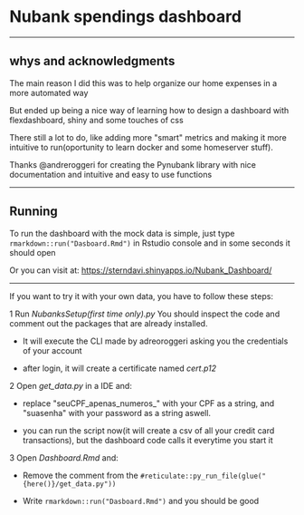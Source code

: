 # Nubank spendings dashboard
----------------------------------------------------------------

**whys and acknowledgments**
----------------------------------------------------------------

The main reason I did this was to help organize our home expenses in a more automated way

But ended up being a nice way of learning how to design a dashboard with flexdashboard, shiny and some touches of css

There still a lot to do, like adding more "smart" metrics and making it more intuitive to run(oportunity to learn docker and some homeserver stuff).

Thanks @andreroggeri for creating the Pynubank library with nice documentation and intuitive and easy to use functions 

----------------------------------------------------------------

**Running**
----------------------------------------------------------------

To run the dashboard with the mock data is simple, just type `rmarkdown::run("Dasboard.Rmd")` in Rstudio console and in some seconds it should open

Or you can visit at: https://sterndavi.shinyapps.io/Nubank_Dashboard/

--------------------------------------------------------------

If you want to try it with your own data, you have to follow these steps:


1 Run *NubanksSetup(first time only).py* You should inspect the code and comment out the packages that are already installed.

- It will execute the CLI made by adreoroggeri asking you the credentials of your account

- after login, it will create a certificate named *cert.p12*


2 Open *get_data.py* in a IDE and:

- replace "seuCPF_apenas_numeros_" with your CPF as a string, and "suasenha" with your password as a string aswell. 

- you can run the script now(it will create a csv of all your credit card transactions), but the dashboard code calls it everytime you start it 


3 Open *Dashboard.Rmd* and:

- Remove the comment from the `#reticulate::py_run_file(glue("{here()}/get_data.py"))`

- Write `rmarkdown::run("Dasboard.Rmd")` and you should be good

	